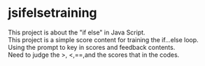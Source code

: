 # jsifelsetraining
This project is about the "if else" in Java Script. <br>
This project is a simple score content for training the if...else loop.<br>
Using the prompt to key in scores and feedback contents.<br>
Need to judge the >, <,==,and the scores that in the codes. 
